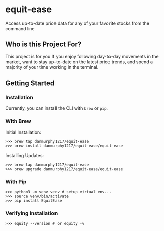 # equit-ease
Access up-to-date price data for any of your favorite stocks from the command line

## Who is this Project For?
This project is for you If you enjoy following day-to-day movements in the market, want to stay up-to-date on the latest price trends, and spend a majority of your time working in the terminal.

## Getting Started
### Installation
Currently, you can install the CLI with `brew` or `pip`.
### With Brew
Initial Installation:
```shell
>>> brew tap danmurphy1217/equit-ease
>>> brew install danmurphy1217/equit-ease/equit-ease
```
Installing Updates:
```shell
>>> brew tap danmurphy1217/equit-ease
>>> brew upgrade danmurphy1217/equit-ease/equit-ease
```
### With Pip
```shell
>>> python3 -m venv venv # setup virtual env...
>>> source venv/bin/activate 
>>> pip install EquitEase
```
### Verifying Installation
```shell
>>> equity --version # or equity -v
```

